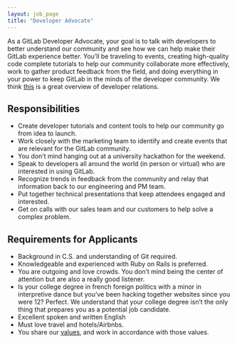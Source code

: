 ```yaml
---
layout: job_page
title: "Developer Advocate"
---
```


As a GitLab Developer Advocate, your goal is to talk with developers to better understand our community and see how we can help make their GitLab experience better. You’ll be traveling to events, creating high-quality code complete tutorials to help our community collaborate more effectively, work to gather product feedback from the field, and doing everything in your power to keep GitLab in the minds of the developer community. We think [this](http://www.leggetter.co.uk/2016/02/03/defining-developer-relations.html) is a great overview of developer relations.

## Responsibilities

* Create developer tutorials and content tools to help our community go from idea to launch.
* Work closely with the marketing team to identify and create events that are relevant for the GitLab community.
* You don’t mind hanging out at a university hackathon for the weekend.
* Speak to developers all around the world (in person or virtual) who are interested in using GitLab.
* Recognize trends in feedback from the community and relay that information back to our engineering and PM team.
* Put together technical presentations that keep attendees engaged and interested.
* Get on calls with our sales team and our customers to help solve a complex problem.

## Requirements for Applicants

* Background in C.S. and understanding of Git required.
* Knowledgeable and experienced with Ruby on Rails is preferred.
* You are outgoing and love crowds. You don’t mind being the center of attention but are also a really good listener.
* Is your college degree in french foreign politics with a minor in interpretive dance but you’ve been hacking together websites since you were 12? Perfect. We understand that your college degree isn’t the only thing that prepares you as a potential job candidate.
* Excellent spoken and written English
* Must love travel and hotels/Airbnbs.
* You share our [values](/handbook/#values), and work in accordance with those values.
